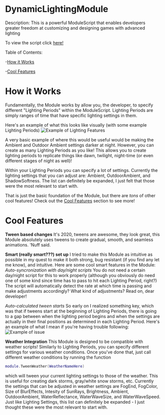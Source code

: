# DynamicLightingModule
Description: This is a powerful ModuleScript that enables developers greater freedom at customizing and designing games with advanced lighting

To view the script click [here!](ModuleScript.lua)

Table of Contents:

-[How it Works](https://github.com/httpsKingPie/DynamicLightingModule/blob/master/README.md#how-it-works)

-[Cool Features](https://github.com/httpsKingPie/DynamicLightingModule/blob/master/README.md#cool-features)

# How it Works
Fundamentally, the Module works by allow you, the developer, to specify different "Lighting Periods" within the ModuleScript.  Lighting Periods are simply ranges of time that have specific lighting settings in them.  

Here's an example of what this looks like visually (with some example Lighting Periods)
![Example of Lighting Features](https://i.gyazo.com/8e7d60361fb68c108a7670c00a351e17.png)

A very basic example of where this would be useful would be making the Ambient and Outdoor Ambient settings darker at night.  However, you can create as many Lighting Periods as you like!  This allows you to create lighting periods to replicate things like dawn, twilight, night-time (or even different stages of night as well)!  

Within your Lighting Periods you can specify a lot of settings.  Currently the lighting settings that you can adjust are: Ambient, OutdoorAmbient, and ShadowSoftness.  The list can definitely be expanded, I just felt that those were the most relevant to start with.  

That is just the basic foundation of the Module, but there are *tons* of other cool features!  Check out the [Cool Features](https://github.com/httpsKingPie/DynamicLightingModule/blob/master/README.md#cool-features) section to see more!

# Cool Features
**Tween based changes**
It's 2020, tweens are awesome, they look great, this Module absolutely uses tweens to create gradual, smooth, and seamless animations.  'Nuff said.

**Smart (really smart???) set up**
I tried to make this Module as intuitive as possible in my quest to make it both strong, bug resistant (if you find any let me know), and intuitive.  Here are some cool smart features in the Module:
*Auto-syncronization with day/night scripts*
You do not need a certain day/night script for this to work properly (although you obviously do need one of some kind since time has to pass to hit each Lighting Period, right?)  The script will automatically detect the rate at which time is passing and make adjustments accordingly?  What kind of adjustments?  Read on, dear developer!

*Auto-calculated tween starts*
So early on I realized something key, which was that if tweens start at the beginning of Lighting Periods, there is going to a gap between when the lighting period begins and when the settings are actually in their final positions as determined in each Lighting Period.  Here's an example of what I mean if you're having trouble following: 
![Example of issue](https://i.gyazo.com/265de5b46b7d54e2ba45542d4032e12a.png)

**Weather Integration**
This Module is designed to be compatible with weather scripts!  Similarly to Lighting Periods, you can specify different settings for various weather conditions.  Once you've done that, just call different weather conditions by running the function 
```lua
module.TweenWeather(WeatherNameHere)
``` 
which will tween your current lighting settings to those of the weather.  This is useful for creating dark storms, gray/white snow storms, etc.  Currently the settings that can be adjusted in weather settings are FogEnd, FogColor, Size of BlurEffects, Intesity of SunRays, Brightness, Ambient, OutdoorAmbient, WaterReflectance, WaterWaveSize, and WaterWaveSpeed.  Just like Lighting Settings, this list can definitely be expanded - I just thought these were the most relevant to start with.
